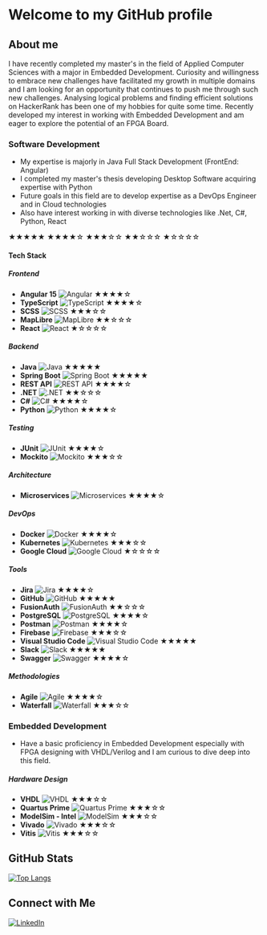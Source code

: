 
# Welcome to my GitHub profile

## About me
I have recently completed my master's in the field of Applied Computer Sciences with a major in Embedded Development. Curiosity and willingness to embrace new challenges have facilitated my growth in multiple domains and I am looking for an opportunity that continues to push me through such new challenges. Analysing logical problems and finding efficient solutions on HackerRank has been one of my hobbies for quite some time. Recently developed my interest in working with Embedded Development and am eager to explore the potential of an FPGA Board. 

### Software Development
- My expertise is majorly in Java Full Stack Development (FrontEnd: Angular)
- I completed my master's thesis developing Desktop Software acquiring expertise with Python
- Future goals in this field are to develop expertise as a DevOps Engineer and in Cloud technologies
- Also have interest working in with diverse technologies like .Net, C#, Python, React

★★★★★
★★★★☆
★★★☆☆
★★☆☆☆
★☆☆☆☆
#### Tech Stack

##### Frontend

- **Angular 15** ![Angular](https://img.shields.io/badge/Angular-15-DD0031?style=flat&logo=angular&logoColor=white) ★★★★☆
- **TypeScript** ![TypeScript](https://img.shields.io/badge/TypeScript-3178C6?style=flat&logo=typescript&logoColor=white) ★★★★☆
- **SCSS** ![SCSS](https://img.shields.io/badge/SCSS-CC6699?style=flat&logo=sass&logoColor=white) ★★★☆☆
- **MapLibre** ![MapLibre](https://img.shields.io/badge/MapLibre-0088CC?style=flat&logo=maplibre&logoColor=white) ★★☆☆☆
- **React** ![React](https://img.shields.io/badge/React-React-61DAFB?style=flat&logo=react&logoColor=white) ★☆☆☆☆

##### Backend

- **Java** ![Java](https://img.shields.io/badge/Java-007396?style=flat&logo=java&logoColor=white) ★★★★★
- **Spring Boot** ![Spring Boot](https://img.shields.io/badge/Spring%20Boot-6DB33F?style=flat&logo=spring-boot&logoColor=white) ★★★★★
- **REST API** ![REST API](https://img.shields.io/badge/REST%20API-005571?style=flat&logo=rest&logoColor=white) ★★★★☆
- **.NET** ![.NET](https://img.shields.io/badge/.NET-512BD4?style=flat&logo=.net&logoColor=white) ★★☆☆☆
- **C#** ![C#](https://img.shields.io/badge/C%23-239120?style=flat&logo=c-sharp&logoColor=white) ★★★★☆
- **Python** ![Python](https://img.shields.io/badge/Python-3776AB?style=flat&logo=python&logoColor=white) ★★★★☆

##### Testing

- **JUnit** ![JUnit](https://img.shields.io/badge/JUnit-25A162?style=flat&logo=junit5&logoColor=white) ★★★★☆
- **Mockito** ![Mockito](https://img.shields.io/badge/Mockito-25A162?style=flat&logo=mockito&logoColor=white) ★★★☆☆

##### Architecture

- **Microservices** ![Microservices](https://img.shields.io/badge/Microservices-000000?style=flat&logo=microservices&logoColor=white) ★★★★☆

##### DevOps

- **Docker** ![Docker](https://img.shields.io/badge/Docker-2496ED?style=flat&logo=docker&logoColor=white) ★★★★☆
- **Kubernetes** ![Kubernetes](https://img.shields.io/badge/Kubernetes-326CE5?style=flat&logo=kubernetes&logoColor=white) ★★★☆☆
- **Google Cloud** ![Google Cloud](https://img.shields.io/badge/Google%20Cloud-4285F4?style=flat&logo=google-cloud&logoColor=white) ★☆☆☆☆

##### Tools

- **Jira** ![Jira](https://img.shields.io/badge/Jira-0052CC?style=flat&logo=jira&logoColor=white) ★★★★☆
- **GitHub** ![GitHub](https://img.shields.io/badge/GitHub-181717?style=flat&logo=github&logoColor=white) ★★★★★
- **FusionAuth** ![FusionAuth](https://img.shields.io/badge/FusionAuth-DA2C43?style=flat&logo=fusionauth&logoColor=white) ★★☆☆☆
- **PostgreSQL** ![PostgreSQL](https://img.shields.io/badge/PostgreSQL-336791?style=flat&logo=postgresql&logoColor=white) ★★★★☆
- **Postman** ![Postman](https://img.shields.io/badge/Postman-FF6C37?style=flat&logo=postman&logoColor=white) ★★★★☆
- **Firebase** ![Firebase](https://img.shields.io/badge/Firebase-FFCA28?style=flat&logo=firebase&logoColor=white) ★★★☆☆
- **Visual Studio Code** ![Visual Studio Code](https://img.shields.io/badge/Visual%20Studio%20Code-0078D4?style=flat&logo=visual-studio-code&logoColor=white) ★★★★★
- **Slack** ![Slack](https://img.shields.io/badge/Slack-4A154B?style=flat&logo=slack&logoColor=white) ★★★★★
- **Swagger** ![Swagger](https://img.shields.io/badge/Swagger-85EA2D?style=flat&logo=swagger&logoColor=black) ★★★★☆

##### Methodologies

- **Agile** ![Agile](https://img.shields.io/badge/Agile-FF6347?style=flat&logo=agile&logoColor=white) ★★★★☆
- **Waterfall** ![Waterfall](https://img.shields.io/badge/Waterfall-0078D4?style=flat&logo=waterfall&logoColor=white) ★★★☆☆

### Embedded Development
- Have a basic proficiency in Embedded Development especially with FPGA designing with VHDL/Verilog and I am curious to dive deep into this field.

##### Hardware Design

- **VHDL** ![VHDL](https://img.shields.io/badge/VHDL-003D6C?style=flat&logo=vhdl&logoColor=white) ★★★☆☆
- **Quartus Prime** ![Quartus Prime](https://img.shields.io/badge/Quartus%20Prime-009B77?style=flat&logo=intel&logoColor=white) ★★★☆☆
- **ModelSim - Intel** ![ModelSim](https://img.shields.io/badge/ModelSim%20-%23A4A4A4?style=flat&logo=intel&logoColor=white) ★★★☆☆
- **Vivado** ![Vivado](https://img.shields.io/badge/Vivado-004B87?style=flat&logo=xilinx&logoColor=white) ★★★☆☆
- **Vitis** ![Vitis](https://img.shields.io/badge/Vitis-0063D1?style=flat&logo=xilinx&logoColor=white) ★★★☆☆

## GitHub Stats

[![Top Langs](https://github-readme-stats.vercel.app/api/top-langs/?username=sandeshgharge&layout=compact)](https://github.com/sandeshgharge)

## Connect with Me

[![LinkedIn](https://img.shields.io/badge/-LinkedIn-0077B5?style=flat&logo=linkedin&logoColor=white)](https://www.linkedin.com/in/sandesh-gharge-753182b6/)
